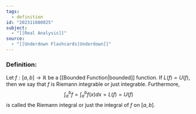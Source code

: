 ```yaml
---
tags:
  - definition
id: "202311080025"
subject:
  - "[[Real Analysis]]"
source:
  - "[[Underdown Flashcards|Underdown]]"
---
```

### Definition:
Let $f:[a, b] \to \mathbb{R}$ be a [[Bounded Function|bounded]] function. If $L(f)=U(f)$, then we say that $f$ is Riemann integrable or just integrable. Furthermore,
$$ \int_{a}^{b} f = \int_{a}^{b} f(x) dx = L(f) = U(f)$$
is called the Riemann integral or just the integral of $f$ on $[a,b]$.